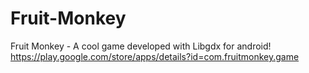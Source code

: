 Fruit-Monkey
============

Fruit Monkey - A cool game developed with Libgdx for android!
https://play.google.com/store/apps/details?id=com.fruitmonkey.game
